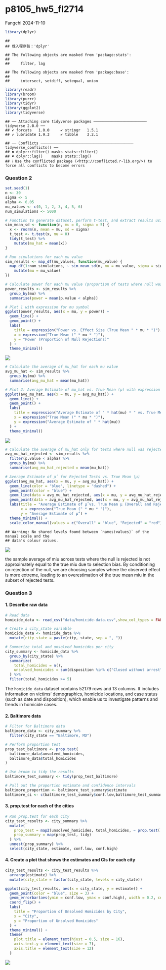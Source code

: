 p8105_hw5_fl2714
================
Fangchi
2024-11-10

``` r
library(dplyr)
```

    ## 
    ## 载入程序包：'dplyr'

    ## The following objects are masked from 'package:stats':
    ## 
    ##     filter, lag

    ## The following objects are masked from 'package:base':
    ## 
    ##     intersect, setdiff, setequal, union

``` r
library(readr)
library(broom)
library(purrr)
library(tidyr)
library(ggplot2)
library(tidyverse)
```

    ## ── Attaching core tidyverse packages ──────────────────────── tidyverse 2.0.0 ──
    ## ✔ forcats   1.0.0     ✔ stringr   1.5.1
    ## ✔ lubridate 1.9.3     ✔ tibble    3.2.1

    ## ── Conflicts ────────────────────────────────────────── tidyverse_conflicts() ──
    ## ✖ dplyr::filter() masks stats::filter()
    ## ✖ dplyr::lag()    masks stats::lag()
    ## ℹ Use the conflicted package (<http://conflicted.r-lib.org/>) to force all conflicts to become errors

### Question 2

``` r
set.seed(1)
n <- 30       
sigma <- 5    
alpha <- 0.05 
mu_values <- c(0, 1, 2, 3, 4, 5, 6)  
num_simulations <- 5000

# Function to generate dataset, perform t-test, and extract results using broom::tidy
sim_mean_sd <- function(n, mu = 0, sigma = 5) {
  x <- rnorm(n, mean = mu, sd = sigma)
  t_test <- t.test(x, mu = 0)
  tidy(t_test) %>%
    mutate(mu_hat = mean(x))
}

# Run simulations for each mu value
sim_results <- map_df(mu_values, function(mu_value) {
  map_df(1:num_simulations, ~ sim_mean_sd(n, mu = mu_value, sigma = sigma)) %>%
    mutate(mu = mu_value)
})

# Calculate power for each mu value (proportion of tests where null was rejected)
power_results <- sim_results %>%
  group_by(mu) %>%
  summarise(power = mean(p.value < alpha))
```

``` r
# Plot 1 with expression for mu symbol
ggplot(power_results, aes(x = mu, y = power)) +
  geom_line() +
  geom_point() +
  labs(
    title = expression("Power vs. Effect Size (True Mean " * mu * ")"),
    x = expression("True Mean (" * mu * ")"),
    y = "Power (Proportion of Null Rejections)"
  ) +
  theme_minimal()
```

![](p8105_hw5_fl2714_files/figure-gfm/unnamed-chunk-3-1.png)<!-- -->

``` r
# Calculate the average of mu_hat for each mu value
avg_mu_hat <- sim_results %>%
  group_by(mu) %>%
  summarise(avg_mu_hat = mean(mu_hat))

# Plot 2: Average Estimate of mu_hat vs. True Mean (µ) with expression
ggplot(avg_mu_hat, aes(x = mu, y = avg_mu_hat)) +
  geom_line() +
  geom_point() +
  labs(
    title = expression("Average Estimate of " * hat(mu) * " vs. True Mean " * mu),
    x = expression("True Mean (" * mu * ")"),
    y = expression("Average Estimate of " * hat(mu))
  ) +
  theme_minimal()
```

![](p8105_hw5_fl2714_files/figure-gfm/unnamed-chunk-4-1.png)<!-- -->

``` r
# Calculate the average of mu_hat only for tests where null was rejected
avg_mu_hat_rejected <- sim_results %>%
  filter(p.value < alpha) %>%
  group_by(mu) %>%
  summarise(avg_mu_hat_rejected = mean(mu_hat))

# Average Estimate of µ̂ for Rejected Tests vs. True Mean (µ)
ggplot(avg_mu_hat, aes(x = mu, y = avg_mu_hat)) +
  geom_line(color = "blue", linetype = "dashed") +
  geom_point(color = "blue") +
  geom_line(data = avg_mu_hat_rejected, aes(x = mu, y = avg_mu_hat_rejected), color = "red") +
  geom_point(data = avg_mu_hat_rejected, aes(x = mu, y = avg_mu_hat_rejected), color = "red") +
  labs(title = "Average Estimate of µ̂ vs. True Mean µ (Overall and Rejected Tests)",
       x = expression("True Mean (" * mu * ")"),
       y = "Average Estimate of µ̂") +
  theme_minimal() +
  scale_color_manual(values = c("Overall" = "blue", "Rejected" = "red"))
```

    ## Warning: No shared levels found between `names(values)` of the manual scale and the
    ## data's colour values.

![](p8105_hw5_fl2714_files/figure-gfm/unnamed-chunk-5-1.png)<!-- -->

the sample average of miu across tests where the null is rejected is not
approximately equal to the true miu due to selection bias. By
conditioning on rejection of the null, we are choosing samples where the
observed effect is more extreme, leading to an overestimation of the
true mean miu in the subset of rejected tests.

### Question 3

#### 1. Describe raw data

``` r
# Read data
homicide_data <- read_csv("data/homicide-data.csv",show_col_types = FALSE)

# Create a city_state variable
homicide_data <- homicide_data %>%
  mutate(city_state = paste(city, state, sep = ", "))

# Summarize total and unsolved homicides per city
city_summary <- homicide_data %>%
  group_by(city_state) %>%
  summarize(
    total_homicides = n(),
    unsolved_homicides = sum(disposition %in% c("Closed without arrest", "Open/No arrest"))
  ) %>%
  filter(total_homicides >= 5)
```

The `homicide_data` dataset contains 52179 rows and 13 columns. It
includes information on victims’ demographics, homicide locations, and
case status (such as date and disposition), which enable us to
investigate patterns and trends in homicide cases.

#### 2. Baltimore data

``` r
# Filter for Baltimore data
baltimore_data <- city_summary %>%
  filter(city_state == "Baltimore, MD")

# Perform proportion test
prop_test_baltimore <- prop.test(
  baltimore_data$unsolved_homicides,
  baltimore_data$total_homicides
)

# Use broom to tidy the results
baltimore_test_summary <- tidy(prop_test_baltimore)

# Pull out the proportion estimate and confidence intervals
baltimore_proportion <- baltimore_test_summary$estimate
baltimore_ci <- c(baltimore_test_summary$conf.low,baltimore_test_summary$conf.high)
```

#### 3. prop.test for each of the cities

``` r
# Run prop.test for each city
city_test_results <- city_summary %>%
  mutate(
    prop_test = map2(unsolved_homicides, total_homicides, ~ prop.test(.x, .y)),
    prop_summary = map(prop_test, tidy)
  ) %>%
  unnest(prop_summary) %>%
  select(city_state, estimate, conf.low, conf.high)
```

#### 4. Create a plot that shows the estimates and CIs for each city

``` r
city_test_results <- city_test_results %>%
  arrange(estimate) %>%
  mutate(city_state = factor(city_state, levels = city_state))

ggplot(city_test_results, aes(x = city_state, y = estimate)) +
  geom_point(color = "blue", size = 3) +  
  geom_errorbar(aes(ymin = conf.low, ymax = conf.high), width = 0.2, color = "darkred", linewidth = 0.5) +  
  coord_flip() +  
  labs(
    title = "Proportion of Unsolved Homicides by City",
    x = "City",
    y = "Proportion of Unsolved Homicides"
  ) +
  theme_minimal() +
  theme(
    plot.title = element_text(hjust = 0.5, size = 16),  
    axis.text.y = element_text(size = 7),  
    axis.title = element_text(size = 12)  
  )
```

![](p8105_hw5_fl2714_files/figure-gfm/unnamed-chunk-9-1.png)<!-- -->
